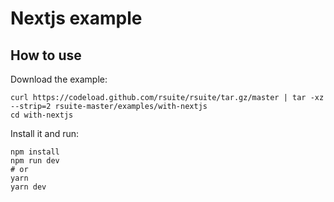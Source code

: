 # Nextjs example

## How to use

Download the example:

```
curl https://codeload.github.com/rsuite/rsuite/tar.gz/master | tar -xz --strip=2 rsuite-master/examples/with-nextjs
cd with-nextjs
```

Install it and run:

```
npm install
npm run dev
# or
yarn
yarn dev
```
